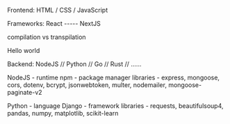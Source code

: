 Frontend: HTML / CSS / JavaScript

Frameworks: React ----- NextJS

compilation vs transpilation

<div>
    Hello world
</div>



Backend: NodeJS // Python // Go // Rust // ......


NodeJS - runtime
npm - package manager
 libraries - express, mongoose, cors, dotenv, bcrypt, jsonwebtoken, multer, nodemailer, mongoose-paginate-v2

Python - language
Django - framework
  libraries - requests, beautifulsoup4, pandas, numpy, matplotlib, scikit-learn
